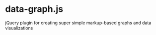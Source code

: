 data-graph.js
=============

jQuery plugin for creating super simple markup-based graphs and data visualizations
